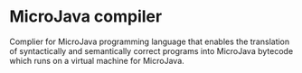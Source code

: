 # MicroJava compiler
 
Complier for MicroJava programming language that enables the translation of syntactically and semantically correct programs into MicroJava bytecode which runs on a virtual machine for MicroJava. 
